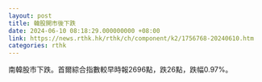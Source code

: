 ```yaml
---
layout: post
title: 韓股開市後下跌
date: 2024-06-10 08:18:29.000000000 +08:00
link: https://news.rthk.hk/rthk/ch/component/k2/1756768-20240610.htm
categories: rthk
---
```


南韓股市下跌。首爾綜合指數較早時報2696點，跌26點，跌幅0.97%。
